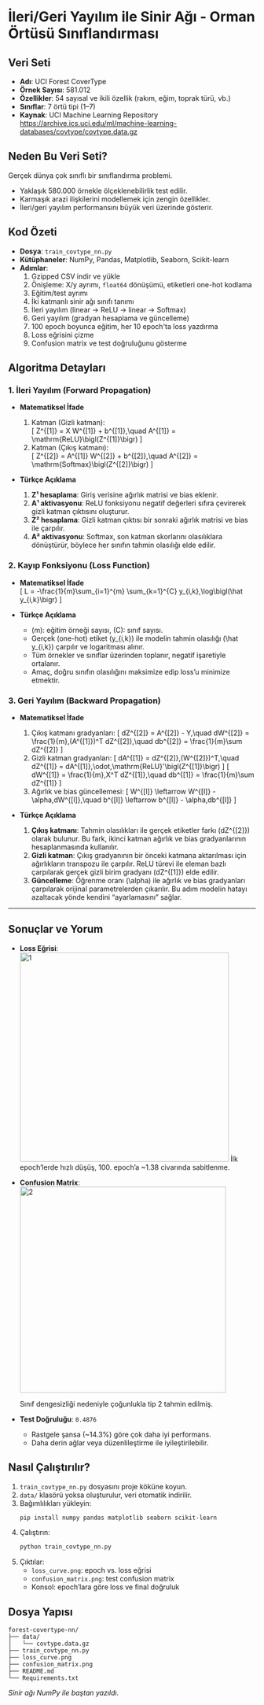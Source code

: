 # İleri/Geri Yayılım ile Sinir Ağı - Orman Örtüsü Sınıflandırması

## Veri Seti
- **Adı**: UCI Forest CoverType
- **Örnek Sayısı**: 581.012
- **Özellikler**: 54 sayısal ve ikili özellik (rakım, eğim, toprak türü, vb.)
- **Sınıflar**: 7 örtü tipi (1–7)
- **Kaynak**: UCI Machine Learning Repository  
  https://archive.ics.uci.edu/ml/machine-learning-databases/covtype/covtype.data.gz

## Neden Bu Veri Seti?
Gerçek dünya çok sınıflı bir sınıflandırma problemi.  
- Yaklaşık 580.000 örnekle ölçeklenebilirlik test edilir.  
- Karmaşık arazi ilişkilerini modellemek için zengin özellikler.  
- İleri/geri yayılım performansını büyük veri üzerinde gösterir.

## Kod Özeti
- **Dosya**: `train_covtype_nn.py`  
- **Kütüphaneler**: NumPy, Pandas, Matplotlib, Seaborn, Scikit-learn  
- **Adımlar**:
  1. Gzipped CSV indir ve yükle  
  2. Önişleme: X/y ayrımı, `float64` dönüşümü, etiketleri one-hot kodlama  
  3. Eğitim/test ayrımı  
  4. İki katmanlı sinir ağı sınıfı tanımı  
  5. İleri yayılım (linear → ReLU → linear → Softmax)  
  6. Geri yayılım (gradyan hesaplama ve güncelleme)  
  7. 100 epoch boyunca eğitim, her 10 epoch'ta loss yazdırma  
  8. Loss eğrisini çizme  
  9. Confusion matrix ve test doğruluğunu gösterme  

## Algoritma Detayları

### 1. İleri Yayılım (Forward Propagation)

- **Matematiksel İfade**  
  1. Katman (Gizli katman):  
     \[
       Z^{[1]} = X W^{[1]} + b^{[1]},\quad
       A^{[1]} = \mathrm{ReLU}\bigl(Z^{[1]}\bigr)
     \]
  2. Katman (Çıkış katmanı):  
     \[
       Z^{[2]} = A^{[1]} W^{[2]} + b^{[2]},\quad
       A^{[2]} = \mathrm{Softmax}\bigl(Z^{[2]}\bigr)
     \]

- **Türkçe Açıklama**  
  1. **Z¹ hesaplama**: Giriş verisine ağırlık matrisi ve bias eklenir.  
  2. **A¹ aktivasyonu**: ReLU fonksiyonu negatif değerleri sıfıra çevirerek gizli katman çıktısını oluşturur.  
  3. **Z² hesaplama**: Gizli katman çıktısı bir sonraki ağırlık matrisi ve bias ile çarpılır.  
  4. **A² aktivasyonu**: Softmax, son katman skorlarını olasılıklara dönüştürür, böylece her sınıfın tahmin olasılığı elde edilir.

### 2. Kayıp Fonksiyonu (Loss Function)

- **Matematiksel İfade**  
  \[
    L = -\frac{1}{m}\sum_{i=1}^{m} \sum_{k=1}^{C} y_{i,k}\,\log\bigl(\hat y_{i,k}\bigr)
  \]

- **Türkçe Açıklama**  
  - \(m\): eğitim örneği sayısı, \(C\): sınıf sayısı.  
  - Gerçek (one-hot) etiket \(y_{i,k}\) ile modelin tahmin olasılığı \(\hat y_{i,k}\) çarpılır ve logaritması alınır.  
  - Tüm örnekler ve sınıflar üzerinden toplanır, negatif işaretiyle ortalanır.  
  - Amaç, doğru sınıfın olasılığını maksimize edip loss’u minimize etmektir.

### 3. Geri Yayılım (Backward Propagation)

- **Matematiksel İfade**  

  1. Çıkış katmanı gradyanları:
     \[
       dZ^{[2]} = A^{[2]} - Y,\quad
       dW^{[2]} = \frac{1}{m}\,(A^{[1]})^T dZ^{[2]},\quad
       db^{[2]} = \frac{1}{m}\sum dZ^{[2]}
     \]
  2. Gizli katman gradyanları:
     \[
       dA^{[1]} = dZ^{[2]}\,(W^{[2]})^T,\quad
       dZ^{[1]} = dA^{[1]}\,\odot\,\mathrm{ReLU}'\bigl(Z^{[1]}\bigr)
     \]
     \[
       dW^{[1]} = \frac{1}{m}\,X^T dZ^{[1]},\quad
       db^{[1]} = \frac{1}{m}\sum dZ^{[1]}
     \]
  3. Ağırlık ve bias güncellemesi:
     \[
       W^{[l]} \leftarrow W^{[l]} - \alpha\,dW^{[l]},\quad
       b^{[l]} \leftarrow b^{[l]} - \alpha\,db^{[l]}
     \]

- **Türkçe Açıklama**  
  1. **Çıkış katmanı**: Tahmin olasılıkları ile gerçek etiketler farkı \(dZ^{[2]}\) olarak bulunur. Bu fark, ikinci katman ağırlık ve bias gradyanlarının hesaplanmasında kullanılır.  
  2. **Gizli katman**: Çıkış gradyanının bir önceki katmana aktarılması için ağırlıkların transpozu ile çarpılır. ReLU türevi ile eleman bazlı çarpılarak gerçek gizli birim gradyanı \(dZ^{[1]}\) elde edilir.  
  3. **Güncelleme**: Öğrenme oranı \(\alpha\) ile ağırlık ve bias gradyanları çarpılarak orijinal parametrelerden çıkarılır. Bu adım modelin hatayı azaltacak yönde kendini “ayarlamasını” sağlar.

---



## Sonuçlar ve Yorum
- **Loss Eğrisi**:  
   <img width="425" alt="1" src="https://github.com/user-attachments/assets/31519daf-693a-4b67-a720-f055f38e4469" />
  İlk epoch’lerde hızlı düşüş, 100. epoch’a ~1.38 civarında sabitlenme.  

- **Confusion Matrix**:  
  <img width="419" alt="2" src="https://github.com/user-attachments/assets/af1ec05e-cb2d-4da0-b988-5456d92d4c55" />

  Sınıf dengesizliği nedeniyle çoğunlukla tip 2 tahmin edilmiş.  

- **Test Doğruluğu**: `0.4876`  
  - Rastgele şansa (~14.3%) göre çok daha iyi performans.  
  - Daha derin ağlar veya düzenlileştirme ile iyileştirilebilir.

## Nasıl Çalıştırılır?
1. `train_covtype_nn.py` dosyasını proje köküne koyun.  
2. `data/` klasörü yoksa oluşturulur, veri otomatik indirilir.  
3. Bağımlılıkları yükleyin:  
   ```bash
   pip install numpy pandas matplotlib seaborn scikit-learn
   ```  
4. Çalıştırın:  
   ```bash
   python train_covtype_nn.py
   ```  
5. Çıktılar:  
   - `loss_curve.png`: epoch vs. loss eğrisi  
   - `confusion_matrix.png`: test confusion matrix  
   - Konsol: epoch’lara göre loss ve final doğruluk  

## Dosya Yapısı
```
forest-covertype-nn/
├── data/
│   └── covtype.data.gz
├── train_covtype_nn.py
├── loss_curve.png
├── confusion_matrix.png
├── README.md
└── Requirements.txt
```

*Sinir ağı NumPy ile baştan yazıldı.*
